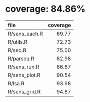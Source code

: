 # coverage: 84.86%

|file          | coverage|
|:-------------|--------:|
|R/sens_each.R |    69.77|
|R/utils.R     |    72.73|
|R/seq.R       |    75.00|
|R/parseq.R    |    82.98|
|R/sens_run.R  |    86.67|
|R/sens_plot.R |    90.54|
|R/lsa.R       |    93.98|
|R/sens_grid.R |    94.87|
